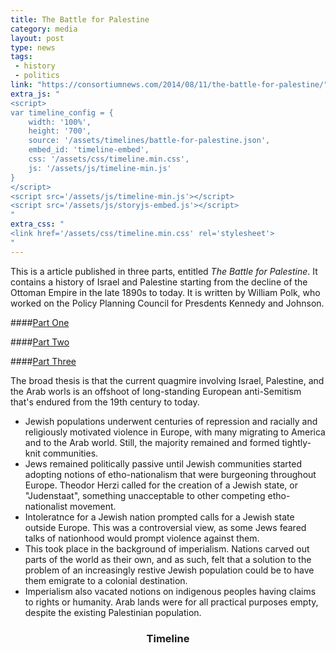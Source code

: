 ```yaml
---
title: The Battle for Palestine
category: media
layout: post
type: news
tags:
 - history
 - politics
link: "https://consortiumnews.com/2014/08/11/the-battle-for-palestine/"
extra_js: "
<script>
var timeline_config = {
	width: '100%',
	height: '700',
	source: '/assets/timelines/battle-for-palestine.json',
	embed_id: 'timeline-embed',
	css: '/assets/css/timeline.min.css',
	js: '/assets/js/timeline-min.js'
}
</script>
<script src='/assets/js/timeline-min.js'></script>
<script src='/assets/js/storyjs-embed.js'></script>
"
extra_css: "
<link href='/assets/css/timeline.min.css' rel='stylesheet'>
"
---
```


This is a article published in three parts, entitled *The Battle for Palestine*. It contains a history of Israel and Palestine starting from the decline of the Ottoman Empire in the late 1890s to today. It is written by William Polk, who worked on the Policy Planning Council for Presdents Kennedy and Johnson.  

####[Part One](https://consortiumnews.com/2014/08/11/the-battle-for-palestine/)   

####[Part Two](https://consortiumnews.com/2014/10/23/the-battle-for-palestine-part-two/)    

####[Part Three](https://consortiumnews.com/2014/10/24/the-battle-for-palestine-part-three/)   

The broad thesis is that the current quagmire involving Israel, Palestine, and the Arab worls is an offshoot of long-standing European anti-Semitism that's endured from the 19th century to today.   

- Jewish populations underwent centuries of repression and racially and religiously motivated violence in Europe, with many migrating to America and to the Arab world. Still, the majority remained and formed tightly-knit communities.  
- Jews remained politically passive until Jewish communities started adopting notions of etho-nationalism that were burgeoning throughout Europe. Theodor Herzi called for the creation of a Jewish state, or "Judenstaat", something unacceptable to other competing etho-nationalist movement.   
- Intoleratnce for a Jewish nation prompted calls for a Jewish state outside Europe. This was a controversial view, as some Jews feared talks of nationhood would prompt violence against them.  
- This took place in the background of imperialism. Nations carved out parts of the world as their own, and as such, felt that a solution to the problem of an increasingly restive Jewish population could be to have them emigrate to a colonial destination.  
- Imperialism also vacated notions on indigenous peoples having claims to rights or humanity. Arab lands were for all practical purposes empty, despite the existing Palestinian population.  

<h3 class="page-header" style="text-align:center">Timeline</h3>
<div id="timeline-embed"></div>

